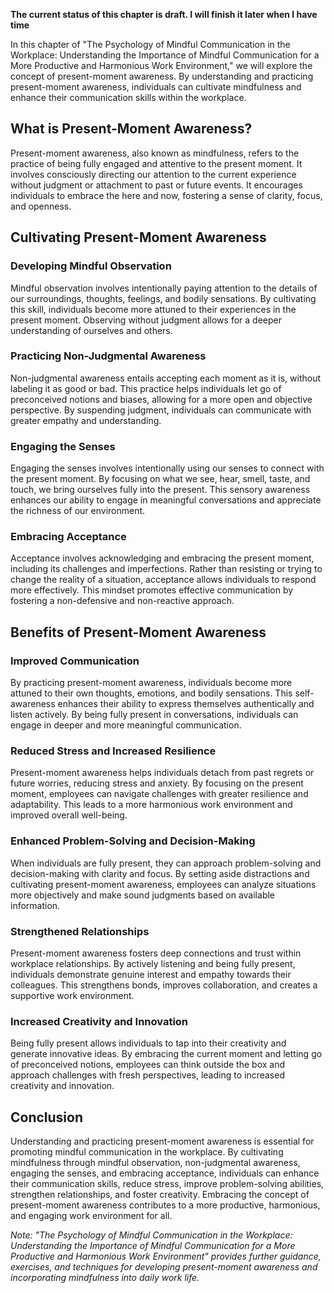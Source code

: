 **The current status of this chapter is draft. I will finish it later when I have time**

In this chapter of "The Psychology of Mindful Communication in the Workplace: Understanding the Importance of Mindful Communication for a More Productive and Harmonious Work Environment," we will explore the concept of present-moment awareness. By understanding and practicing present-moment awareness, individuals can cultivate mindfulness and enhance their communication skills within the workplace.

What is Present-Moment Awareness?
---------------------------------

Present-moment awareness, also known as mindfulness, refers to the practice of being fully engaged and attentive to the present moment. It involves consciously directing our attention to the current experience without judgment or attachment to past or future events. It encourages individuals to embrace the here and now, fostering a sense of clarity, focus, and openness.

Cultivating Present-Moment Awareness
------------------------------------

### Developing Mindful Observation

Mindful observation involves intentionally paying attention to the details of our surroundings, thoughts, feelings, and bodily sensations. By cultivating this skill, individuals become more attuned to their experiences in the present moment. Observing without judgment allows for a deeper understanding of ourselves and others.

### Practicing Non-Judgmental Awareness

Non-judgmental awareness entails accepting each moment as it is, without labeling it as good or bad. This practice helps individuals let go of preconceived notions and biases, allowing for a more open and objective perspective. By suspending judgment, individuals can communicate with greater empathy and understanding.

### Engaging the Senses

Engaging the senses involves intentionally using our senses to connect with the present moment. By focusing on what we see, hear, smell, taste, and touch, we bring ourselves fully into the present. This sensory awareness enhances our ability to engage in meaningful conversations and appreciate the richness of our environment.

### Embracing Acceptance

Acceptance involves acknowledging and embracing the present moment, including its challenges and imperfections. Rather than resisting or trying to change the reality of a situation, acceptance allows individuals to respond more effectively. This mindset promotes effective communication by fostering a non-defensive and non-reactive approach.

Benefits of Present-Moment Awareness
------------------------------------

### Improved Communication

By practicing present-moment awareness, individuals become more attuned to their own thoughts, emotions, and bodily sensations. This self-awareness enhances their ability to express themselves authentically and listen actively. By being fully present in conversations, individuals can engage in deeper and more meaningful communication.

### Reduced Stress and Increased Resilience

Present-moment awareness helps individuals detach from past regrets or future worries, reducing stress and anxiety. By focusing on the present moment, employees can navigate challenges with greater resilience and adaptability. This leads to a more harmonious work environment and improved overall well-being.

### Enhanced Problem-Solving and Decision-Making

When individuals are fully present, they can approach problem-solving and decision-making with clarity and focus. By setting aside distractions and cultivating present-moment awareness, employees can analyze situations more objectively and make sound judgments based on available information.

### Strengthened Relationships

Present-moment awareness fosters deep connections and trust within workplace relationships. By actively listening and being fully present, individuals demonstrate genuine interest and empathy towards their colleagues. This strengthens bonds, improves collaboration, and creates a supportive work environment.

### Increased Creativity and Innovation

Being fully present allows individuals to tap into their creativity and generate innovative ideas. By embracing the current moment and letting go of preconceived notions, employees can think outside the box and approach challenges with fresh perspectives, leading to increased creativity and innovation.

Conclusion
----------

Understanding and practicing present-moment awareness is essential for promoting mindful communication in the workplace. By cultivating mindfulness through mindful observation, non-judgmental awareness, engaging the senses, and embracing acceptance, individuals can enhance their communication skills, reduce stress, improve problem-solving abilities, strengthen relationships, and foster creativity. Embracing the concept of present-moment awareness contributes to a more productive, harmonious, and engaging work environment for all.

*Note: "The Psychology of Mindful Communication in the Workplace: Understanding the Importance of Mindful Communication for a More Productive and Harmonious Work Environment" provides further guidance, exercises, and techniques for developing present-moment awareness and incorporating mindfulness into daily work life.*
